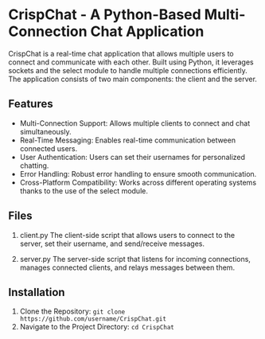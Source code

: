 # CrispChat - A Python-Based Multi-Connection Chat Application

CrispChat is a real-time chat application that allows multiple users to connect and communicate with each other. Built using Python, it leverages sockets and the select module to handle multiple connections efficiently. The application consists of two main components: the client and the server.

## Features
- Multi-Connection Support: Allows multiple clients to connect and chat simultaneously.
- Real-Time Messaging: Enables real-time communication between connected users.
- User Authentication: Users can set their usernames for personalized chatting.
- Error Handling: Robust error handling to ensure smooth communication.
- Cross-Platform Compatibility: Works across different operating systems thanks to the use of the select module.

## Files
1. client.py
The client-side script that allows users to connect to the server, set their username, and send/receive messages.

2. server.py
The server-side script that listens for incoming connections, manages connected clients, and relays messages between them.

## Installation
1. Clone the Repository:
``` git clone https://github.com/username/CrispChat.git ```
2. Navigate to the Project Directory:
``` cd CrispChat ```
